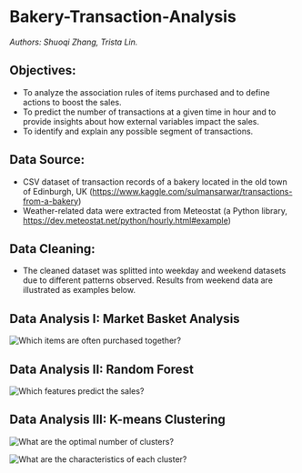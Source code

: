 # Bakery-Transaction-Analysis
*Authors: Shuoqi Zhang, Trista Lin.*

## Objectives: 
* To analyze the association rules of items purchased and to define actions to boost the sales.
* To predict the number of transactions at a given time in hour and to provide insights about how external variables impact the sales.
* To identify and explain any possible segment of transactions.

## Data Source:
* CSV dataset of transaction records of a bakery located in the old town of Edinburgh, UK (https://www.kaggle.com/sulmansarwar/transactions-from-a-bakery)
* Weather-related data were extracted from Meteostat (a Python library, https://dev.meteostat.net/python/hourly.html#example)

## Data Cleaning: 
* The cleaned dataset was splitted into weekday and weekend datasets due to different patterns observed. Results from weekend data are illustrated as examples below.

## Data Analysis I: Market Basket Analysis
![Which items are often purchased together?](popularity.png)


## Data Analysis II: Random Forest
![Which features predict the sales?](/plot/hotmap/avg_rate_nyc.png)


## Data Analysis III: K-means Clustering
![What are the optimal number of clusters?](/plot/hotmap/avg_rate_nyc.png)






![What are the characteristics of each cluster?](/plot/hotmap/avg_rate_nyc.png)
